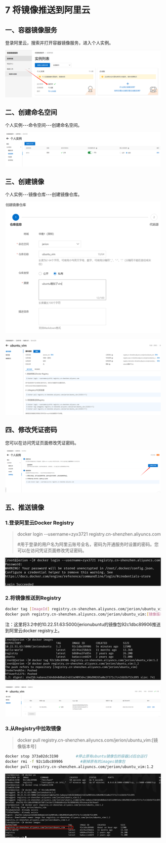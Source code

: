 # 7 将镜像推送到阿里云



##  **一、容器镜像服务**

登录阿里云，搜索并打开容器镜像服务，进入个人实例。

![image-20240426000311684](https://raw.githubusercontent.com/zyx3721/Picbed/main/blog-images/2024/04/26/389bc69d3560ccb396dfa0f52f54406b-image-20240426000311684-57b895.png)



## **二、创建命名空间**

个人实例---命令空间---创建命名空间。

![image-20240426000417806](https://raw.githubusercontent.com/zyx3721/Picbed/main/blog-images/2024/04/26/458ccd25a5d2f3268279dd71f1263b2d-image-20240426000417806-15fa7d.png)



## **三、创建镜像**

个人实例---镜像仓库---创建镜像仓库。

![image-20240426001941522](https://raw.githubusercontent.com/zyx3721/Picbed/main/blog-images/2024/04/26/5ff030cd652844ff177bb11871842717-image-20240426001941522-11a84d.png)



![image-20240426001954813](https://raw.githubusercontent.com/zyx3721/Picbed/main/blog-images/2024/04/26/135868a33c5dddad7031584e35d8d61e-image-20240426001954813-41c65b.png)





## **四、修改凭证密码**

您可以在访问凭证页面修改凭证密码。

![image-20240426000628234](https://raw.githubusercontent.com/zyx3721/Picbed/main/blog-images/2024/04/26/a2a66771f14b419a48d01ea5f4036b7d-image-20240426000628234-49795b.png)





## **五、推送镜像**

### **1.登录阿里云Docker Registry**

> docker login --username=zyx3721 registry.cn-shenzhen.aliyuncs.com
>
> \#用于登录的用户名为阿里云账号全名，密码为开通服务时设置的密码。您可以在访问凭证页面修改凭证密码。
>

![image-20240426000735925](https://raw.githubusercontent.com/zyx3721/Picbed/main/blog-images/2024/04/26/ae3b7a7b18efc3aa67fba63f42b9c834-image-20240426000735925-dff9f6.png)

### **2.将镜像推送到Registry**

```bash
docker tag [ImageId] registry.cn-shenzhen.aliyuncs.com/jerion/ubuntu_vim:[镜像版本号]
docker push registry.cn-shenzhen.aliyuncs.com/jerion/ubuntu_vim:[镜像版本号]
```

注：这里将3.2中的10.22.51.63:5000/jerionubuntu的镜像包92c1dbc89906推送到阿里云docker registry上。

![image-20240426001632286](https://raw.githubusercontent.com/zyx3721/Picbed/main/blog-images/2024/04/26/8b1f0b82ced91bb260b5464a52802a70-image-20240426001632286-f6fc7d.png)

![image-20240426002122748](https://raw.githubusercontent.com/zyx3721/Picbed/main/blog-images/2024/04/26/ad9fabf8d68240bb7b6057e6aa656b1f-image-20240426002122748-a8f7c5.png)

### **3.从Registry中拉取镜像**

> docker pull registry.cn-shenzhen.aliyuncs.com/jerion/ubuntu_vim:[镜像版本号]
>

```bash
docker stop 373a02dc3190        #停止原有ubuntu镜像包的容器id后台运行
docker rmi -f 92c1dbc89906        #删掉原有的images镜像包
docker pull registry.cn-shenzhen.aliyuncs.com/jerion/ubuntu_vim:1.2    #重新下载
```

![image-20240426002931311](https://raw.githubusercontent.com/zyx3721/Picbed/main/blog-images/2024/04/26/d2590984b20a6a47f461f72055947532-image-20240426002931311-898a6b.png)
